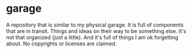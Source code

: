 # garage
A repository that is similar to my physical garage. It is full of components that are in transit. Things and ideas on their way to be something else. It's not that organized (just a little). And it's full of things I am ok forgetting about. No copyrights or licenses are claimed.
